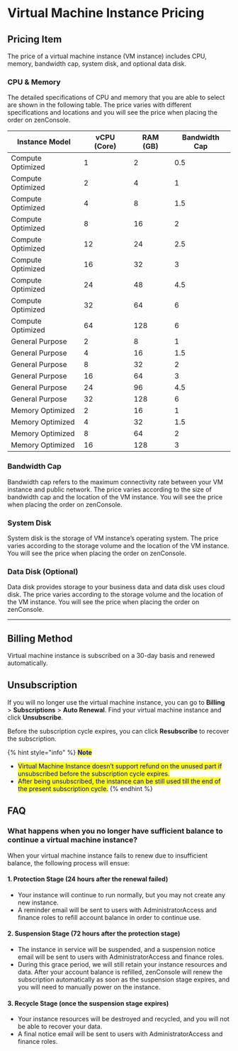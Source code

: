 # Virtual Machine Instance Pricing

## **Pricing Item**

The price of a virtual machine instance (VM instance) includes CPU, memory, bandwidth cap, system disk, and optional data disk.

### **CPU & Memory**

The detailed specifications of CPU and memory that you are able to select are shown in the following table. The price varies with different specifications and locations and you will see the price when placing the order on zenConsole.

| Instance Model    | vCPU (Core) | RAM (GB) | Bandwidth Cap |
| ----------------- | ----------- | -------- | ------------- |
| Compute Optimized | 1           | 2        | 0.5           |
| Compute Optimized | 2           | 4        | 1             |
| Compute Optimized | 4           | 8        | 1.5           |
| Compute Optimized | 8           | 16       | 2             |
| Compute Optimized | 12          | 24       | 2.5           |
| Compute Optimized | 16          | 32       | 3             |
| Compute Optimized | 24          | 48       | 4.5           |
| Compute Optimized | 32          | 64       | 6             |
| Compute Optimized | 64          | 128      | 6             |
| General Purpose   | 2           | 8        | 1             |
| General Purpose   | 4           | 16       | 1.5           |
| General Purpose   | 8           | 32       | 2             |
| General Purpose   | 16          | 64       | 3             |
| General Purpose   | 24          | 96       | 4.5           |
| General Purpose   | 32          | 128      | 6             |
| Memory Optimized  | 2           | 16       | 1             |
| Memory Optimized  | 4           | 32       | 1.5           |
| Memory Optimized  | 8           | 64       | 2             |
| Memory Optimized  | 16          | 128      | 3             |

### **Bandwidth Cap**

Bandwidth cap refers to the maximum connectivity rate between your VM instance and public network. The price varies according to the size of bandwidth cap and the location of the VM instance. You will see the price when placing the order on zenConsole.

### **System Disk**

System disk is the storage of VM instance’s operating system. The price varies according to the storage volume and the location of the VM instance. You will see the price when placing the order on zenConsole.

### **Data Disk (Optional)**

Data disk provides storage to your business data and data disk uses cloud disk. The price varies according to the storage volume and the location of the VM instance. You will see the price when placing the order on zenConsole.

****

## **Billing Method**

Virtual machine instance is subscribed on a 30-day basis and renewed automatically.

## **Unsubscription**

If you will no longer use the virtual machine instance, you can go to **Billing** > **Subscriptions** > **Auto Renewal**. Find your virtual machine instance and click **Unsubscribe**.

Before the subscription cycle expires, you can click **Resubscribe** to recover the subscription.

{% hint style="info" %}
<mark style="color:blue;">**Note**</mark>

* <mark style="color:blue;">Virtual Machine Instance doesn’t support refund on the unused part if unsubscribed before the subscription cycle expires.</mark>
* <mark style="color:blue;">After being unsubscribed, the instance can be still used till the end of the present subscription cycle.</mark>
{% endhint %}



## FAQ

### **What happens when you no longer have sufficient balance to continue a virtual machine instance?**

When your virtual machine instance fails to renew due to insufficient balance, the following process will ensue:

#### **1. Protection Stage** (24 hours after the renewal failed)

* Your instance will continue to run normally, but you may not create any new instance.
* A reminder email will be sent to users with AdministratorAccess and finance roles to refill account balance in order to continue use.

#### **2. Suspension Stage** (72 hours after the protection stage)

* The instance in service will be suspended, and a suspension notice email will be sent to users with AdministratorAccess and finance roles.
* During this grace period, we will still retain your instance resources and data. After your account balance is refilled, zenConsole will renew the subscription automatically as soon as the suspension stage expires, and you will need to manually power on the instance.

#### **3. Recycle Stage** (once the suspension stage expires)

* Your instance resources will be destroyed and recycled, and you will not be able to recover your data.
* A final notice email will be sent to users with AdministratorAccess and finance roles.

